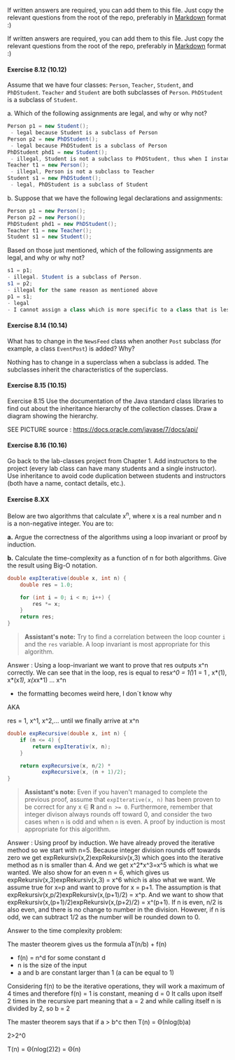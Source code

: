 If written answers are required, you can add them to this file. Just copy the relevant questions from the root of the repo, preferably in [Markdown](https://guides.github.com/features/mastering-markdown/) format :)

If written answers are required, you can add them to this file. Just copy the relevant questions from the root of the repo, preferably in [Markdown](https://guides.github.com/features/mastering-markdown/) format :)


#### Exercise 8.12 (10.12)
Assume that we have four classes: `Person`, `Teacher`, `Student`, and
`PhDStudent`. `Teacher` and `Student` are both subclasses of `Person`.
`PhDStudent` is a subclass of `Student`.

a. Which of the following assignments are legal, and why or why not?

```java
Person p1 = new Student();
 - legal because Student is a subclass of Person
Person p2 = new PhDStudent();
 - legal because PhDStudent is a subclass of Person
PhDStudent phd1 = new Student();
 - illegal, Student is not a subclass to PhDStudent, thus when I instantiate a new Student object, it cannot be of type PhDStudent
Teacher t1 = new Person();
 - illegal, Person is not a subclass to Teacher
Student s1 = new PhDStudent();
 - legal, PhDStudent is a subclass of Student
```

b. Suppose that we have the following legal declarations and assignments:

```java
Person p1 = new Person();
Person p2 = new Person();
PhDStudent phd1 = new PhDStudent();
Teacher t1 = new Teacher();
Student s1 = new Student();
```

Based on those just mentioned, which of the following assignments are legal,
and why or why not?

```java
s1 = p1;
- illegal. Student is a subclass of Person.
s1 = p2;
- illegal for the same reason as mentioned above
p1 = s1;
- legal
- I cannot assign a class which is more specific to a class that is less specific
```

#### Exercise 8.14 (10.14)
What has to change in the `NewsFeed` class when another `Post` subclass (for
example, a class `EventPost`) is added? Why?

Nothing has to change in a superclass when a subclass is added. The subclasses inherit
the characteristics of the superclass.

#### Exercise 8.15 (10.15)
Exercise 8.15 Use the documentation of the Java standard class libraries to
find out about the inheritance hierarchy of the collection classes. Draw a
diagram showing the hierarchy.

SEE PICTURE
source : https://docs.oracle.com/javase/7/docs/api/

#### Exercise 8.16 (10.16)
Go back to the lab-classes project from Chapter 1. Add instructors to the
project (every lab class can have many students and a single instructor). Use
inheritance to avoid code duplication between students and instructors (both
have a name, contact details, etc.).

#### Exercise 8.XX
Below are two algorithms that calculate x<sup>n</sup>, where x is a real number
and n is a non-negative integer. You are to:

**a.** Argue the correctness of the algorithms using a loop invariant or proof
by induction.

**b.** Calculate the time-complexity as a function of n for both algorithms.
Give the result using Big-O notation.

```java
double expIterative(double x, int n) {
    double res = 1.0;

    for (int i = 0; i < n; i++) {
        res *= x;
    }
    return res;
}
```
> **Assistant's note:** Try to find a correlation between the loop counter `i`
> and the `res` variable. A loop invariant is most appropriate for this
> algorithm.

Answer : Using a loop-invariant we want to prove that res outputs x^n correctly. We can see that in the loop, res is equal
to res*x^0 = 1(*)1 = 1 , x*(1), x*(x*1), x(x*x*1) ... x^n
- the formatting becomes weird here, I don´t know why

AKA

res  = 1, x^1, x^2,... until we finally arrive at x^n

```java
double expRecursive(double x, int n) {
    if (n <= 4) {
        return expIterativ(x, n);
    }

    return expRecursive(x, n/2) *
           expRecursive(x, (n + 1)/2);
}
```
> **Assistant's note:** Even if you haven't managed to complete the previous
> proof, assume that `expIterative(x, n)` has been proven to be correct for any
> x &#8712; **R** and `n >= 0`. Furthermore, remember that integer divison
> always rounds off toward 0, and consider the two cases when `n` is odd and
> when `n` is even.  A proof by induction is most appropriate for this
> algorithm.

Answer : Using proof by induction. We have already proved the iterative method so we
start with n=5. Because integer division rounds off towards zero we get expRekursiv(x,2)expRekursiv(x,3)
which goes into the iterative method as n is smaller than 4. And we get x^2*x^3=x^5 which is what we wanted. We also
show for an even n = 6, which gives us expRekursiv(x,3)expRekursiv(x,3) = x^6 which is also what we want.
We assume true for x=p and want to prove for x = p+1. The assumption is that expRekursiv(x,p/2)expRekursiv(x,(p+1)/2)
= x^p. And we want to show that expRekursiv(x,(p+1)/2)expRekursiv(x,(p+2)/2) = x^(p+1).
If n is even, n/2 is also even, and there is no change to number in the division. However, if n is odd, we can
subtract 1/2 as the number will be rounded down to 0.


Answer to the time complexity problem:

The master theorem gives us the formula aT(n/b) + f(n)
- f(n) = n^d for some constant d
- n is the size of the input
- a and b are constant larger than 1 (a can be equal to 1)

Considering f(n) to be the iterative operations, they will work a maximum of 4 times and therefore f(n) = 1 is constant, meaning d = 0
It calls upon itself 2 times in the recursive part meaning that a = 2 and while calling itself n is divided by 2, so b = 2

The master theorem says that if a > b^c then T(n) = Θ(nlog(b)a)

2>2^0

T(n) = Θ(nlog(2)2) = Θ(n)

